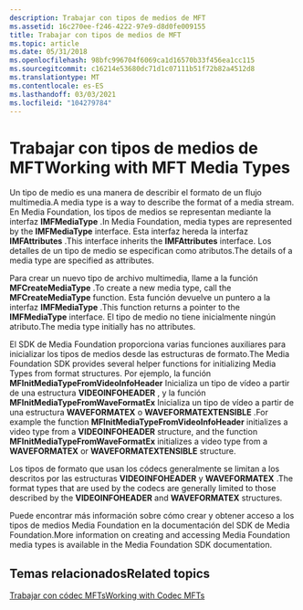 ```yaml
---
description: Trabajar con tipos de medios de MFT
ms.assetid: 16c270ee-f246-4222-97e9-d8d0fe009155
title: Trabajar con tipos de medios de MFT
ms.topic: article
ms.date: 05/31/2018
ms.openlocfilehash: 98bfc996704f6069ca1d16570b33f456ea1cc115
ms.sourcegitcommit: c16214e53680dc71d1c07111b51f72b82a4512d8
ms.translationtype: MT
ms.contentlocale: es-ES
ms.lasthandoff: 03/03/2021
ms.locfileid: "104279784"
---
```

# <a name="working-with-mft-media-types"></a><span data-ttu-id="d0744-103">Trabajar con tipos de medios de MFT</span><span class="sxs-lookup"><span data-stu-id="d0744-103">Working with MFT Media Types</span></span>

<span data-ttu-id="d0744-104">Un tipo de medio es una manera de describir el formato de un flujo multimedia.</span><span class="sxs-lookup"><span data-stu-id="d0744-104">A media type is a way to describe the format of a media stream.</span></span> <span data-ttu-id="d0744-105">En Media Foundation, los tipos de medios se representan mediante la interfaz **IMFMediaType** .</span><span class="sxs-lookup"><span data-stu-id="d0744-105">In Media Foundation, media types are represented by the **IMFMediaType** interface.</span></span> <span data-ttu-id="d0744-106">Esta interfaz hereda la interfaz **IMFAttributes** .</span><span class="sxs-lookup"><span data-stu-id="d0744-106">This interface inherits the **IMFAttributes** interface.</span></span> <span data-ttu-id="d0744-107">Los detalles de un tipo de medio se especifican como atributos.</span><span class="sxs-lookup"><span data-stu-id="d0744-107">The details of a media type are specified as attributes.</span></span>

<span data-ttu-id="d0744-108">Para crear un nuevo tipo de archivo multimedia, llame a la función **MFCreateMediaType** .</span><span class="sxs-lookup"><span data-stu-id="d0744-108">To create a new media type, call the **MFCreateMediaType** function.</span></span> <span data-ttu-id="d0744-109">Esta función devuelve un puntero a la interfaz **IMFMediaType** .</span><span class="sxs-lookup"><span data-stu-id="d0744-109">This function returns a pointer to the **IMFMediaType** interface.</span></span> <span data-ttu-id="d0744-110">El tipo de medio no tiene inicialmente ningún atributo.</span><span class="sxs-lookup"><span data-stu-id="d0744-110">The media type initially has no attributes.</span></span>

<span data-ttu-id="d0744-111">El SDK de Media Foundation proporciona varias funciones auxiliares para inicializar los tipos de medios desde las estructuras de formato.</span><span class="sxs-lookup"><span data-stu-id="d0744-111">The Media Foundation SDK provides several helper functions for initializing Media Types from format structures.</span></span> <span data-ttu-id="d0744-112">Por ejemplo, la función **MFInitMediaTypeFromVideoInfoHeader** Inicializa un tipo de vídeo a partir de una estructura **VIDEOINFOHEADER** , y la función **MFInitMediaTypeFromWaveFormatEx** Inicializa un tipo de vídeo a partir de una estructura **WAVEFORMATEX** o **WAVEFORMATEXTENSIBLE** .</span><span class="sxs-lookup"><span data-stu-id="d0744-112">For example the function **MFInitMediaTypeFromVideoInfoHeader** initializes a video type from a **VIDEOINFOHEADER** structure, and the function **MFInitMediaTypeFromWaveFormatEx** initializes a video type from a **WAVEFORMATEX** or **WAVEFORMATEXTENSIBLE** structure.</span></span>

<span data-ttu-id="d0744-113">Los tipos de formato que usan los códecs generalmente se limitan a los descritos por las estructuras **VIDEOINFOHEADER** y **WAVEFORMATEX** .</span><span class="sxs-lookup"><span data-stu-id="d0744-113">The format types that are used by the codecs are generally limited to those described by the **VIDEOINFOHEADER** and **WAVEFORMATEX** structures.</span></span>

<span data-ttu-id="d0744-114">Puede encontrar más información sobre cómo crear y obtener acceso a los tipos de medios Media Foundation en la documentación del SDK de Media Foundation.</span><span class="sxs-lookup"><span data-stu-id="d0744-114">More information on creating and accessing Media Foundation media types is available in the Media Foundation SDK documentation.</span></span>

## <a name="related-topics"></a><span data-ttu-id="d0744-115">Temas relacionados</span><span class="sxs-lookup"><span data-stu-id="d0744-115">Related topics</span></span>

<dl> <dt>

[<span data-ttu-id="d0744-116">Trabajar con códec MFTs</span><span class="sxs-lookup"><span data-stu-id="d0744-116">Working with Codec MFTs</span></span>](workingwithcodecmfts.md)
</dt> </dl>

 

 




